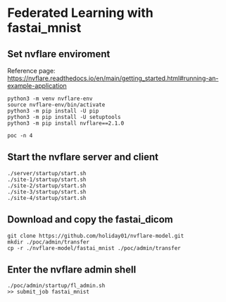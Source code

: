 # Federated Learning with fastai_mnist

## Set nvflare enviroment
Reference page: https://nvflare.readthedocs.io/en/main/getting_started.html#running-an-example-application

```
python3 -m venv nvflare-env
source nvflare-env/bin/activate
python3 -m pip install -U pip
python3 -m pip install -U setuptools
python3 -m pip install nvflare==2.1.0

poc -n 4
```

## Start the nvflare server and client
```
./server/startup/start.sh
./site-1/startup/start.sh
./site-2/startup/start.sh
./site-3/startup/start.sh
./site-4/startup/start.sh
```

## Download and copy the fastai_dicom
```
git clone https://github.com/holiday01/nvflare-model.git
mkdir ./poc/admin/transfer
cp -r ./nvflare-model/fastai_mnist ./poc/admin/transfer
```

## Enter the nvflare admin shell
```
./poc/admin/startup/fl_admin.sh
>> submit_job fastai_mnist
```
